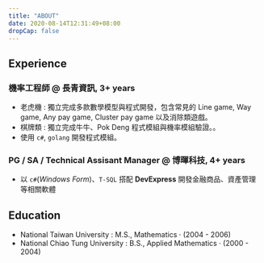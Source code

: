 ```yaml
---
title: "ABOUT"
date: 2020-08-14T12:31:49+08:00
dropCap: false
---
```


## Experience

### 機率工程師 @ 長青資訊, 3+ years

+ 老虎機 : 獨立完成多款數學模型與程式開發，包含常見的 Line game, Way game, Any pay game, Cluster pay game 以及消除類遊戲。
+ 棋牌類 : 獨立完成牛牛、Pok Deng 程式模組與機率模組驗證。。
+ 使用 `c#`, `golang` 開發程式模組。

### PG / SA / Technical Assisant Manager @ 博暉科技, 4+ years

+ 以 `c#`(*Windows Form*)、`T-SQL` 搭配 **DevExpress** 開發金融商品、資產管理等相關軟體

## Education
+ National Taiwan University : M.S., Mathematics · (2004 - 2006)
+ National Chiao Tung University : B.S., Applied Mathematics · (2000 - 2004)